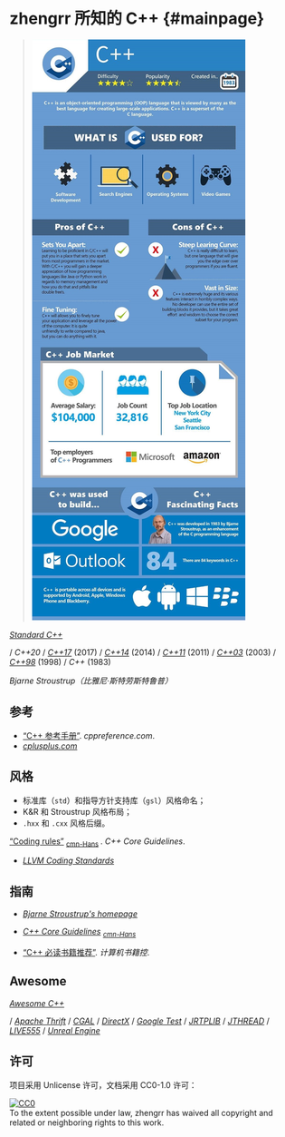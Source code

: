 # zhengrr 所知的 C++                                                 {#mainpage}

> [![Should You Learn Python, C, or Ruby to Be a Top Coder?](./README-IMG.jpg)](https://byrslf.co/188a5bdc9f54 "Should You Learn Python, C, or Ruby to Be a Top Coder?")

[*Standard C++*](https://isocpp.org)

/ *C++20*
/ [*C++17*](https://iso.org/standard/68564.html) (2017)
/ [*C++14*](https://iso.org/standard/64029.html) (2014)
/ [*C++11*](https://iso.org/standard/50372.html) (2011)
/ [*C++03*](https://iso.org/standard/38110.html) (2003)
/ [*C++98*](https://iso.org/standard/25845.html) (1998)
/ *C++* (1983)

*Bjarne Stroustrup（比雅尼·斯特劳斯特鲁普）*

## 参考

*   [“C++ 参考手册”](https://zh.cppreference.com/w/cpp). *cppreference.com*.
*   [*cplusplus.com*](http://cplusplus.com)

## 风格

*   标准库（`std`）和指导方针支持库（`gsl`）风格命名；
*   K&R 和 Stroustrup 风格布局；
*   `.hxx` 和 `.cxx` 风格后缀。

[“Coding rules”](https://isocpp.github.io/CppCoreGuidelines/CppCoreGuidelines#SS-rules) <sub>
    [cmn-Hans](https://github.com/lynnboy/CppCoreGuidelines-zh-CN/blob/master/CppCoreGuidelines-zh-CN.md#SS-rules) </sub>.
    *C++ Core Guidelines*.
*   [*LLVM Coding Standards*](https://llvm.org/docs/CodingStandards.html)

## 指南

*   [*Bjarne Stroustrup's homepage*](http://stroustrup.com/)
*   [*C++ Core Guidelines*](https://isocpp.github.io/CppCoreGuidelines/) <sub>
        [*cmn-Hans*](https://github.com/lynnboy/CppCoreGuidelines-zh-CN) </sub>

*   [“C++ 必读书籍推荐”](http://bestcbooks.com/recommended-cpp-books/). *计算机书籍控*.

## Awesome

[*Awesome C++*](https://fffaraz.github.io/awesome-cpp/)

/ [*Apache Thrift*](https://thrift.apache.org/)
/ [*CGAL*](https://cgal.org/)
/ [*DirectX*](https://docs.microsoft.com/windows/desktop/directx)
/ [*Google Test*](https://github.com/google/googletest)
/ [*JRTPLIB*](https://research.edm.uhasselt.be/jori/page/CS/Jrtplib.html)
/ [*JTHREAD*](https://research.edm.uhasselt.be/jori/page/CS/Jthread.html)
/ [*LIVE555*](http://live555.com/)
/ [*Unreal Engine*](https://unrealengine.com/)

## 许可

项目采用 Unlicense 许可，文档采用 CC0-1.0 许可：

<p xmlns:dct="https://purl.org/dc/terms/">
  <a rel="license"
     href="https://creativecommons.org/publicdomain/zero/1.0/">
    <img src="https://licensebuttons.net/p/zero/1.0/88x31.png" style="border-style: none;" alt="CC0" />
  </a>
  <br />
  To the extent possible under law,
  <span resource="[_:publisher]" rel="dct:publisher">
    <span property="dct:title">zhengrr</span></span>
  has waived all copyright and related or neighboring rights to this work.
</p>
